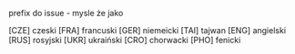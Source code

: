 prefix do issue - mysle że jako

[CZE] czeski
[FRA] francuski
[GER] niemeicki
[TAI] tajwan
[ENG] angielski
[RUS] rosyjski
[UKR] ukraiński
[CRO] chorwacki
[PHO] fenicki

